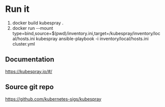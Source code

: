 # Run it

1. docker build kubespray .
2. docker run --mount type=bind,source=$(pwd)/inventory.ini,target=/kubespray/inventory/local/hosts.ini kubespray ansible-playbook -i inventory/local/hosts.ini cluster.yml

## Documentation
https://kubespray.io/#/

## Source git repo
https://github.com/kubernetes-sigs/kubespray